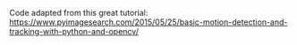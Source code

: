 Code adapted from this great tutorial: https://www.pyimagesearch.com/2015/05/25/basic-motion-detection-and-tracking-with-python-and-opencv/
